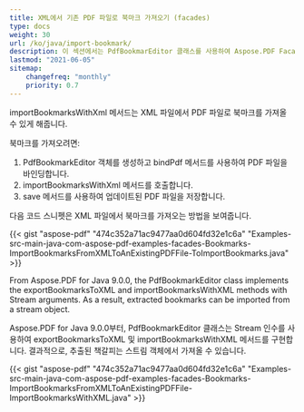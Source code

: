 ```yaml
---
title: XML에서 기존 PDF 파일로 북마크 가져오기 (facades)
type: docs
weight: 30
url: /ko/java/import-bookmark/
description: 이 섹션에서는 PdfBookmarEditor 클래스를 사용하여 Aspose.PDF Facades로 북마크를 가져오는 방법을 설명합니다.
lastmod: "2021-06-05"
sitemap:
    changefreq: "monthly"
    priority: 0.7
---
```


importBookmarksWithXml 메서드는 XML 파일에서 PDF 파일로 북마크를 가져올 수 있게 해줍니다.

북마크를 가져오려면:

1. PdfBookmarkEditor 객체를 생성하고 bindPdf 메서드를 사용하여 PDF 파일을 바인딩합니다.
1. importBookmarksWithXml 메서드를 호출합니다.
1. save 메서드를 사용하여 업데이트된 PDF 파일을 저장합니다.

다음 코드 스니펫은 XML 파일에서 북마크를 가져오는 방법을 보여줍니다.

{{< gist "aspose-pdf" "474c352a71ac9477aa0d604fd32e1c6a" "Examples-src-main-java-com-aspose-pdf-examples-facades-Bookmarks-ImportBookmarksFromXMLToAnExistingPDFFile-ToImportBookmarks.java" >}}

From Aspose.PDF for Java 9.0.0, the PdfBookmarkEditor class implements the exportBookmarksToXML and importBookmarksWithXML methods with Stream arguments. As a result, extracted bookmarks can be imported from a stream object.

Aspose.PDF for Java 9.0.0부터, PdfBookmarkEditor 클래스는 Stream 인수를 사용하여 exportBookmarksToXML 및 importBookmarksWithXML 메서드를 구현합니다. 결과적으로, 추출된 책갈피는 스트림 객체에서 가져올 수 있습니다.

{{< gist "aspose-pdf" "474c352a71ac9477aa0d604fd32e1c6a" "Examples-src-main-java-com-aspose-pdf-examples-facades-Bookmarks-ImportBookmarksFromXMLToAnExistingPDFFile-ImportBookmarksWithXML.java" >}}